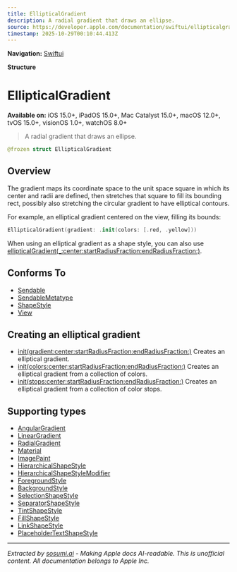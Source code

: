 ```yaml
---
title: EllipticalGradient
description: A radial gradient that draws an ellipse.
source: https://developer.apple.com/documentation/swiftui/ellipticalgradient
timestamp: 2025-10-29T00:10:44.413Z
---
```


**Navigation:** [Swiftui](/documentation/swiftui)

**Structure**

# EllipticalGradient

**Available on:** iOS 15.0+, iPadOS 15.0+, Mac Catalyst 15.0+, macOS 12.0+, tvOS 15.0+, visionOS 1.0+, watchOS 8.0+

> A radial gradient that draws an ellipse.

```swift
@frozen struct EllipticalGradient
```

## Overview

The gradient maps its coordinate space to the unit space square in which its center and radii are defined, then stretches that square to fill its bounding rect, possibly also stretching the circular gradient to have elliptical contours.

For example, an elliptical gradient centered on the view, filling its bounds:

```swift
EllipticalGradient(gradient: .init(colors: [.red, .yellow]))
```

When using an elliptical gradient as a shape style, you can also use [ellipticalGradient(_:center:startRadiusFraction:endRadiusFraction:)](/documentation/swiftui/shapestyle/ellipticalgradient(_:center:startradiusfraction:endradiusfraction:)).

## Conforms To

- [Sendable](/documentation/Swift/Sendable)
- [SendableMetatype](/documentation/Swift/SendableMetatype)
- [ShapeStyle](/documentation/swiftui/shapestyle)
- [View](/documentation/swiftui/view)

## Creating an elliptical gradient

- [init(gradient:center:startRadiusFraction:endRadiusFraction:)](/documentation/swiftui/ellipticalgradient/init(gradient:center:startradiusfraction:endradiusfraction:)) Creates an elliptical gradient.
- [init(colors:center:startRadiusFraction:endRadiusFraction:)](/documentation/swiftui/ellipticalgradient/init(colors:center:startradiusfraction:endradiusfraction:)) Creates an elliptical gradient from a collection of colors.
- [init(stops:center:startRadiusFraction:endRadiusFraction:)](/documentation/swiftui/ellipticalgradient/init(stops:center:startradiusfraction:endradiusfraction:)) Creates an elliptical gradient from a collection of color stops.

## Supporting types

- [AngularGradient](/documentation/swiftui/angulargradient)
- [LinearGradient](/documentation/swiftui/lineargradient)
- [RadialGradient](/documentation/swiftui/radialgradient)
- [Material](/documentation/swiftui/material)
- [ImagePaint](/documentation/swiftui/imagepaint)
- [HierarchicalShapeStyle](/documentation/swiftui/hierarchicalshapestyle)
- [HierarchicalShapeStyleModifier](/documentation/swiftui/hierarchicalshapestylemodifier)
- [ForegroundStyle](/documentation/swiftui/foregroundstyle)
- [BackgroundStyle](/documentation/swiftui/backgroundstyle)
- [SelectionShapeStyle](/documentation/swiftui/selectionshapestyle)
- [SeparatorShapeStyle](/documentation/swiftui/separatorshapestyle)
- [TintShapeStyle](/documentation/swiftui/tintshapestyle)
- [FillShapeStyle](/documentation/swiftui/fillshapestyle)
- [LinkShapeStyle](/documentation/swiftui/linkshapestyle)
- [PlaceholderTextShapeStyle](/documentation/swiftui/placeholdertextshapestyle)

---

*Extracted by [sosumi.ai](https://sosumi.ai) - Making Apple docs AI-readable.*
*This is unofficial content. All documentation belongs to Apple Inc.*
